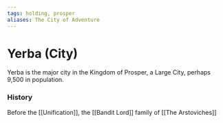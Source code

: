 ```yaml
---
tags: holding, prosper
aliases: The City of Adventure
---
```

# Yerba (City)
Yerba is the major city in the Kingdom of Prosper, a Large City, perhaps 9,500 in population. 

### History
Before the [[Unification]], the [[Bandit Lord]] family of [[The Arstoviches]] 